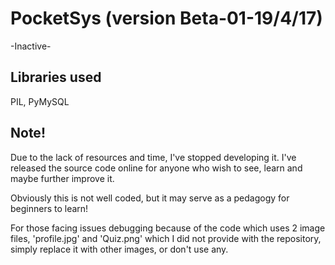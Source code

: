 # PocketSys (version Beta-01-19/4/17)
-Inactive-

## Libraries used
PIL, PyMySQL

## Note!
Due to the lack of resources and time, I've stopped developing it. I've released the source code online for anyone who wish to see, learn and maybe further improve it.

Obviously this is not well coded, but it may serve as a pedagogy for beginners to learn!

For those facing issues debugging because of the code which uses 2 image files, 'profile.jpg' and 'Quiz.png' which I did not provide with the repository, simply replace it with other images, or don't use any.
